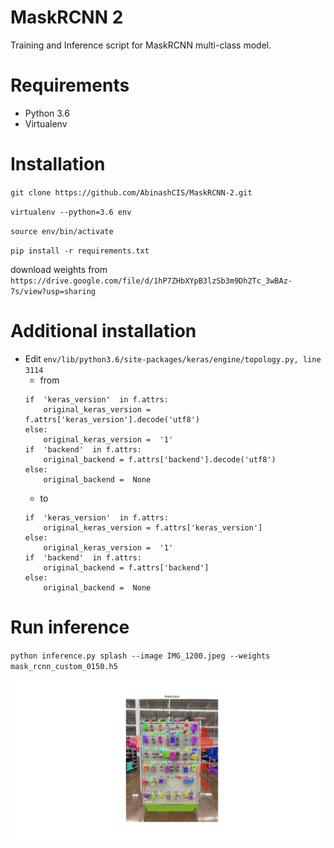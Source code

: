 # MaskRCNN 2
Training and Inference script for MaskRCNN multi-class model.

# Requirements
- Python 3.6
- Virtualenv
# Installation

`git clone https://github.com/AbinashCIS/MaskRCNN-2.git `

`virtualenv --python=3.6 env`

`source env/bin/activate`

`pip install -r requirements.txt`

download weights from 
`https://drive.google.com/file/d/1hP7ZHbXYpB3lzSb3m9Dh2Tc_3wBAz-7s/view?usp=sharing`
# Additional installation
- Edit `env/lib/python3.6/site-packages/keras/engine/topology.py, line 3114` 
	- from
	```
	if  'keras_version'  in f.attrs:
		original_keras_version = f.attrs['keras_version'].decode('utf8')
	else:
		original_keras_version =  '1'
	if  'backend'  in f.attrs:
		original_backend = f.attrs['backend'].decode('utf8')
	else:
		original_backend =  None
	```
	- to
	```
	if  'keras_version'  in f.attrs:
		original_keras_version = f.attrs['keras_version']
	else:
		original_keras_version =  '1'
	if  'backend'  in f.attrs:
		original_backend = f.attrs['backend']
	else:
		original_backend =  None
	```
# Run inference
`python inference.py splash --image IMG_1200.jpeg --weights mask_rcnn_custom_0150.h5`

![image](Figure_1.png)
